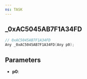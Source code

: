 ```yaml
---
ns: TASK
---
```

## _0xAC5045AB7F1A34FD

```c
// 0xAC5045AB7F1A34FD
Any _0xAC5045AB7F1A34FD(Any p0);
```

## Parameters
* **p0**:
